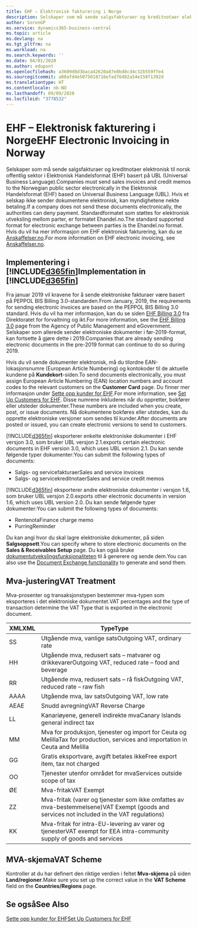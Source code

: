 ```yaml
---
title: EHF – Elektronisk fakturering i Norge
description: Selskaper som må sende salgsfakturaer og kreditnotaer elektronisk til norsk offentlig sektor i Elektronisk Handelsformat (EHF) basert på UBL (Universal Business Language).
author: SorenGP
ms.service: dynamics365-business-central
ms.topic: article
ms.devlang: na
ms.tgt_pltfrm: na
ms.workload: na
ms.search.keywords: ''
ms.date: 04/01/2020
ms.author: edupont
ms.openlocfilehash: a3609d8d3baca42620a87e0bd8cd4c32b559ffe4
ms.sourcegitcommit: a80afd4e5075018716efad76d82a54e158f1392d
ms.translationtype: HT
ms.contentlocale: nb-NO
ms.lasthandoff: 09/09/2020
ms.locfileid: "3778532"
---
```

# <a name="ehf-electronic-invoicing-in-norway"></a><span data-ttu-id="21dae-103">EHF – Elektronisk fakturering i Norge</span><span class="sxs-lookup"><span data-stu-id="21dae-103">EHF Electronic Invoicing in Norway</span></span>
<span data-ttu-id="21dae-104">Selskaper som må sende salgsfakturaer og kreditnotaer elektronisk til norsk offentlig sektor i Elektronisk Handelsformat (EHF) basert på UBL (Universal Business Language).</span><span class="sxs-lookup"><span data-stu-id="21dae-104">Companies must send sales invoices and credit memos to the Norwegian public sector electronically in the Elektronisk Handelsformat (EHF) based on Universal Business Language (UBL).</span></span> <span data-ttu-id="21dae-105">Hvis et selskap ikke sender dokumentene elektronisk, kan myndighetene nekte betaling.</span><span class="sxs-lookup"><span data-stu-id="21dae-105">If a company does not send these documents electronically, the authorities can deny payment.</span></span> <span data-ttu-id="21dae-106">Standardformatet som støttes for elektronisk utveksling mellom parter, er formatet Ehandel.no.</span><span class="sxs-lookup"><span data-stu-id="21dae-106">The standard supported format for electronic exchange between parties is the Ehandel.no format.</span></span> <span data-ttu-id="21dae-107">Hvis du vil ha mer informasjon om EHF elektronisk fakturering, kan du se [Anskaffelser.no](https://www.anskaffelser.no).</span><span class="sxs-lookup"><span data-stu-id="21dae-107">For more information on EHF electronic invoicing, see [Anskaffelser.no](https://www.anskaffelser.no).</span></span>  

## <a name="implementation-in-d365fin"></a><span data-ttu-id="21dae-108">Implementering i [!INCLUDE[d365fin](../../includes/d365fin_md.md)]</span><span class="sxs-lookup"><span data-stu-id="21dae-108">Implementation in [!INCLUDE[d365fin](../../includes/d365fin_md.md)]</span></span>  
<span data-ttu-id="21dae-109">Fra januar 2019 vil kravene for å sende elektroniske fakturaer være basert på PEPPOL BIS Billing 3.0-standarden.</span><span class="sxs-lookup"><span data-stu-id="21dae-109">From January, 2019, the requirements for sending electronic invoices are based on the PEPPOL BIS Billing 3.0 standard.</span></span> <span data-ttu-id="21dae-110">Hvis du vil ha mer informasjon, kan du se siden [EHF Billing 3.0](https://test-vefa.difi.no/ehf/g3/billing-3.0/norway/) fra Direktoratet for forvaltning og ikt.</span><span class="sxs-lookup"><span data-stu-id="21dae-110">For more information, see the [EHF Billing 3.0](https://test-vefa.difi.no/ehf/g3/billing-3.0/norway/) page from the Agency of Public Management and eGovernment.</span></span> <span data-ttu-id="21dae-111">Selskaper som allerede sender elektroniske dokumenter i før-2019-format, kan fortsette å gjøre dette i 2019.</span><span class="sxs-lookup"><span data-stu-id="21dae-111">Companies that are already sending electronic documents in the pre-2019 format can continue to do so during 2019.</span></span>

<span data-ttu-id="21dae-112">Hvis du vil sende dokumenter elektronisk, må du tilordne EAN-lokasjonsnumre (European Article Numbering) og kontokoder til de aktuelle kundene på **Kundekort**-siden.</span><span class="sxs-lookup"><span data-stu-id="21dae-112">To send documents electronically, you must assign European Article Numbering (EAN) location numbers and account codes to the relevant customers on the **Customer Card** page.</span></span> <span data-ttu-id="21dae-113">Du finner mer informasjon under [Sette opp kunder for EHF](how-to-set-up-customers-for-ehf.md).</span><span class="sxs-lookup"><span data-stu-id="21dae-113">For more information, see [Set Up Customers for EHF](how-to-set-up-customers-for-ehf.md).</span></span> <span data-ttu-id="21dae-114">Disse numrene inkluderes når du oppretter, bokfører eller utsteder dokumenter.</span><span class="sxs-lookup"><span data-stu-id="21dae-114">These numbers are included when you create, post, or issue documents.</span></span> <span data-ttu-id="21dae-115">Nå dokumentene bokføres eller utstedes, kan du opprette elektroniske versjoner som sendes til kunder.</span><span class="sxs-lookup"><span data-stu-id="21dae-115">After documents are posted or issued, you can create electronic versions to send to customers.</span></span>  

[!INCLUDE[d365fin](../../includes/d365fin_md.md)] <span data-ttu-id="21dae-116">eksporterer enkelte elektroniske dokumenter i EHF versjon 3.0, som bruker UBL versjon 2.1.</span><span class="sxs-lookup"><span data-stu-id="21dae-116">exports certain electronic documents in EHF version 3.0, which uses UBL version 2.1.</span></span> <span data-ttu-id="21dae-117">Du kan sende følgende typer dokumenter:</span><span class="sxs-lookup"><span data-stu-id="21dae-117">You can submit the following types of documents:</span></span>  

- <span data-ttu-id="21dae-118">Salgs- og servicefakturaer</span><span class="sxs-lookup"><span data-stu-id="21dae-118">Sales and service invoices</span></span>
- <span data-ttu-id="21dae-119">Salgs- og servicekreditnotaer</span><span class="sxs-lookup"><span data-stu-id="21dae-119">Sales and service credit memos</span></span>

[!INCLUDE[d365fin](../../includes/d365fin_md.md)] <span data-ttu-id="21dae-120">eksporterer andre elektroniske dokumenter i versjon 1.6, som bruker UBL versjon 2.0.</span><span class="sxs-lookup"><span data-stu-id="21dae-120">exports other electronic documents in version 1.6, which uses UBL version 2.0.</span></span> <span data-ttu-id="21dae-121">Du kan sende følgende typer dokumenter:</span><span class="sxs-lookup"><span data-stu-id="21dae-121">You can submit the following types of documents:</span></span>  

- <span data-ttu-id="21dae-122">Rentenota</span><span class="sxs-lookup"><span data-stu-id="21dae-122">Finance charge memo</span></span>  
- <span data-ttu-id="21dae-123">Purring</span><span class="sxs-lookup"><span data-stu-id="21dae-123">Reminder</span></span>  

<span data-ttu-id="21dae-124">Du kan angi hvor du skal lagre elektroniske dokumenter, på siden **Salgsoppsett**.</span><span class="sxs-lookup"><span data-stu-id="21dae-124">You can specify where to store electronic documents on the **Sales & Receivables Setup** page.</span></span> <span data-ttu-id="21dae-125">Du kan også bruke [dokumentutvekslingsfunksjonaliteten](../../across-how-to-set-up-electronic-document-sending-and-receiving.md) til å generere og sende dem.</span><span class="sxs-lookup"><span data-stu-id="21dae-125">You can also use the [Document Exchange functionality](../../across-how-to-set-up-electronic-document-sending-and-receiving.md) to generate and send them.</span></span>

## <a name="vat-treatment"></a><span data-ttu-id="21dae-126">Mva-justering</span><span class="sxs-lookup"><span data-stu-id="21dae-126">VAT Treatment</span></span>  
<span data-ttu-id="21dae-127">Mva-prosenter og transaksjonstypen bestemmer mva-typen som eksporteres i det elektroniske dokumentet.</span><span class="sxs-lookup"><span data-stu-id="21dae-127">VAT percentages and the type of transaction determine the VAT Type that is exported in the electronic document.</span></span>  

|<span data-ttu-id="21dae-128">XML</span><span class="sxs-lookup"><span data-stu-id="21dae-128">XML</span></span>|<span data-ttu-id="21dae-129">Type</span><span class="sxs-lookup"><span data-stu-id="21dae-129">Type</span></span>| 
|---------|----------|  
|<span data-ttu-id="21dae-130">S</span><span class="sxs-lookup"><span data-stu-id="21dae-130">S</span></span>|<span data-ttu-id="21dae-131">Utgående mva, vanlige sats</span><span class="sxs-lookup"><span data-stu-id="21dae-131">Outgoing VAT, ordinary rate</span></span>|
|<span data-ttu-id="21dae-132">H</span><span class="sxs-lookup"><span data-stu-id="21dae-132">H</span></span>|<span data-ttu-id="21dae-133">Utgående mva, redusert sats – matvarer og drikkevarer</span><span class="sxs-lookup"><span data-stu-id="21dae-133">Outgoing VAT, reduced rate – food and beverage</span></span>|
|<span data-ttu-id="21dae-134">R</span><span class="sxs-lookup"><span data-stu-id="21dae-134">R</span></span>|<span data-ttu-id="21dae-135">Utgående mva, redusert sats – rå fisk</span><span class="sxs-lookup"><span data-stu-id="21dae-135">Outgoing VAT, reduced rate – raw fish</span></span>|
|<span data-ttu-id="21dae-136">AA</span><span class="sxs-lookup"><span data-stu-id="21dae-136">AA</span></span>|<span data-ttu-id="21dae-137">Utgående mva, lav sats</span><span class="sxs-lookup"><span data-stu-id="21dae-137">Outgoing VAT, low rate</span></span>|
|<span data-ttu-id="21dae-138">AE</span><span class="sxs-lookup"><span data-stu-id="21dae-138">AE</span></span>|<span data-ttu-id="21dae-139">Snudd avregning</span><span class="sxs-lookup"><span data-stu-id="21dae-139">VAT Reverse Charge</span></span>|
|<span data-ttu-id="21dae-140">L</span><span class="sxs-lookup"><span data-stu-id="21dae-140">L</span></span>|<span data-ttu-id="21dae-141">Kanariøyene, generell indirekte mva</span><span class="sxs-lookup"><span data-stu-id="21dae-141">Canary Islands general indirect tax</span></span>|
|<span data-ttu-id="21dae-142">M</span><span class="sxs-lookup"><span data-stu-id="21dae-142">M</span></span>|<span data-ttu-id="21dae-143">Mva for produksjon, tjenester og import for Ceuta og Melilla</span><span class="sxs-lookup"><span data-stu-id="21dae-143">Tax for production, services and importation in Ceuta and Melilla</span></span>|
|<span data-ttu-id="21dae-144">G</span><span class="sxs-lookup"><span data-stu-id="21dae-144">G</span></span>|<span data-ttu-id="21dae-145">Gratis eksportvare, avgift betales ikke</span><span class="sxs-lookup"><span data-stu-id="21dae-145">Free export item, tax not charged</span></span>|
|<span data-ttu-id="21dae-146">O</span><span class="sxs-lookup"><span data-stu-id="21dae-146">O</span></span>|<span data-ttu-id="21dae-147">Tjenester utenfor området for mva</span><span class="sxs-lookup"><span data-stu-id="21dae-147">Services outside scope of tax</span></span>|
|<span data-ttu-id="21dae-148">Ø</span><span class="sxs-lookup"><span data-stu-id="21dae-148">E</span></span>|<span data-ttu-id="21dae-149">Mva-fritak</span><span class="sxs-lookup"><span data-stu-id="21dae-149">VAT Exempt</span></span>|
|<span data-ttu-id="21dae-150">Z</span><span class="sxs-lookup"><span data-stu-id="21dae-150">Z</span></span>|<span data-ttu-id="21dae-151">Mva-fritak (varer og tjenester som ikke omfattes av mva-bestemmelsene)</span><span class="sxs-lookup"><span data-stu-id="21dae-151">VAT Exempt (goods and services not included in the VAT regulations)</span></span>|
|<span data-ttu-id="21dae-152">K</span><span class="sxs-lookup"><span data-stu-id="21dae-152">K</span></span>|<span data-ttu-id="21dae-153">Mva-fritak for intra-EU-levering av varer og tjenester</span><span class="sxs-lookup"><span data-stu-id="21dae-153">VAT exempt for EEA intra-community supply of goods and services</span></span>|

## <a name="vat-scheme"></a><span data-ttu-id="21dae-154">MVA-skjema</span><span class="sxs-lookup"><span data-stu-id="21dae-154">VAT Scheme</span></span>
<span data-ttu-id="21dae-155">Kontroller at du har definert den riktige verdien i feltet **Mva-skjema** på siden **Land/regioner**.</span><span class="sxs-lookup"><span data-stu-id="21dae-155">Make sure you set up the correct value in the **VAT Scheme** field on the **Countries/Regions** page.</span></span>

## <a name="see-also"></a><span data-ttu-id="21dae-156">Se også</span><span class="sxs-lookup"><span data-stu-id="21dae-156">See Also</span></span>  
[<span data-ttu-id="21dae-157">Sette opp kunder for EHF</span><span class="sxs-lookup"><span data-stu-id="21dae-157">Set Up Customers for EHF</span></span>](how-to-set-up-customers-for-ehf.md)
